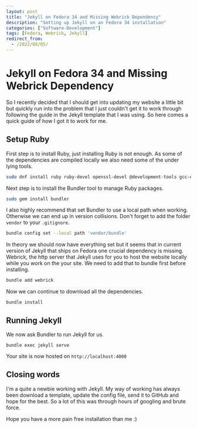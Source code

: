 ```yaml
---
layout: post
title: "Jekyll on Fedora 34 and Missing Webrick Dependency"
description: "Setting up Jekyll on an Fedora 34 installation"
categories: ["Software-Development"]
tags: [Fedora, Webrick, Jekyll]
redirect_from:
  - /2022/08/05/
---
```


# Jekyll on Fedora 34 and Missing Webrick Dependency
So I recently decided that I should get into updating my website a little bit but quickly run into the problem that I just couldn't get it to work through following the guide in the Jekyll template that I was using. So here comes a quick guide of how I got it to work for me.

## Setup Ruby
First step is to install Ruby, just installing Ruby is not enough. As some of the dependencies are compiled locally we also need some of the under lying tools.
```bash
sudo dnf install ruby ruby-devel openssl-devel @development-tools gcc-c++
```

Next step is to install the Bundler tool to manage Ruby packages.
```bash
sudo gem install bundler
```

I also highly recommend that set Bundler to use a local path when working. Otherwise we can end up in version collisions. Don't forget to add the folder `vendor` to your `.gitignore`.
```bash
bundle config set --local path 'vendor/bundle'
```

In theory we should now have everything set but it seems that in current version of Jekyll that ships on Fedora one crucial dependency is missing. Webrick, the http server that Jekyll uses for you to host the website locally while you work on the your site. We need to add that to bundle first before installing.
```bash
bundle add webrick
```

Now we can continue to download all the dependencies.
```
bundle install
```

## Running Jekyll
We now ask Bundler to run Jekyll for us.
```
bundle exec jekyll serve
```

Your site is now hosted on `http://localhost:4000`

## Closing words
I'm a quite a newbie working with Jekyll. My way of working has always been download a template, update the config file, send it to GitHub and hope for the best. So a lot of this was through hours of googling and brute force.

Hope you have a more pain free installation than me :)
